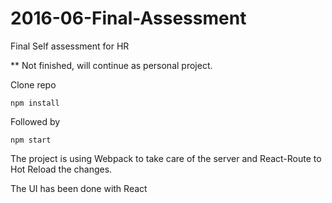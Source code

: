 # 2016-06-Final-Assessment
Final Self assessment for HR 

** Not finished, will continue as personal project.

Clone repo 

```
npm install
```

Followed by 

```
npm start
```

The project is using Webpack to take care of the server and React-Route to Hot Reload the changes.

The UI has been done with React
